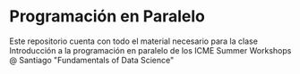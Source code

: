 # Programación en Paralelo

Este repositorio cuenta con todo el material necesario para la clase Introducción a la programación en paralelo de los ICME Summer Workshops @ Santiago "Fundamentals of Data Science"
